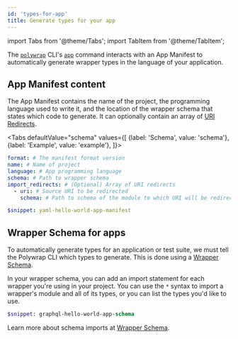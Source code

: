 ```yaml
---
id: 'types-for-app'
title: Generate types for your app
---
```


import Tabs from '@theme/Tabs';
import TabItem from '@theme/TabItem';

The [`polywrap`](../polywrap-cli) CLI's [`app`](../../reference/cli/commands/app) command interacts with 
an App Manifest to automatically generate wrapper types in the language of your application.

## App Manifest content

The App Manifest contains the name of the project, the programming language used to write it,
and the location of the wrapper schema that states which code to generate. 
It can optionally contain an array of [URI Redirects](../../concepts/understanding-uri-redirects).

<Tabs
defaultValue="schema"
values={[
{label: 'Schema', value: 'schema'},
{label: 'Example', value: 'example'},
]}>
<TabItem value="schema">

```yaml
format: # The manifest format version
name: # Name of project
language: # App programming language
schema: # Path to wrapper schema
import_redirects: # (Optional) Array of URI redirects
  - uri: # Source URI to be redirected
    schema: # Path to schema of the module to which URI will be redirected
```

</TabItem>
<TabItem value="example">

```yaml
$snippet: yaml-hello-world-app-manifest
```
</TabItem>
</Tabs>


## Wrapper Schema for apps

To automatically generate types for an application or test suite, we must tell the Polywrap CLI which types to generate.
This is done using a [Wrapper Schema](../wrapper-schema). 

In your wrapper schema, you can add an import statement for each wrapper you're using in your project.
You can use the `*` syntax to import a wrapper's module and all of its types, or you can list the types you'd like to use.

```graphql title="Wrapper schema for the Hello World app"
$snippet: graphql-hello-world-app-schema
```

Learn more about schema imports at [Wrapper Schema](../wrapper-schema#imports).